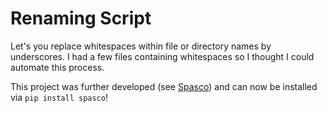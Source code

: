 
# Renaming Script

Let's you replace whitespaces within file or directory names by underscores. I had a few files containing whitespaces so I thought I could automate this process.

This project was further developed (see [Spasco](https://github.com/NiklasTiede/Spasco)) and can now be installed via `pip install spasco`!

